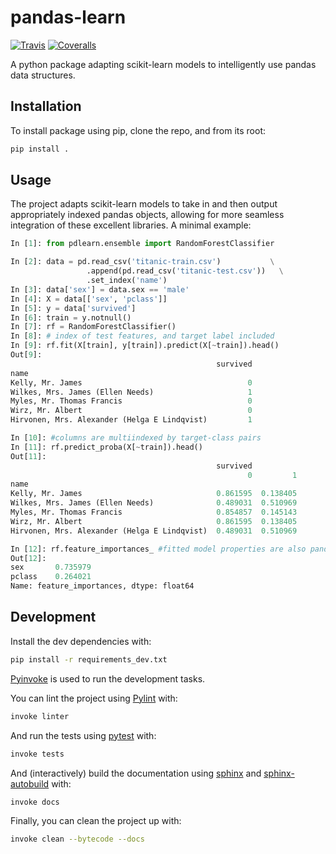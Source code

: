 # pandas-learn

[![Travis](https://img.shields.io/travis/richlewis42/pandas-learn.svg?style=flat-square)](https://travis-ci.org/richlewis42/pandas-learn) [![Coveralls](https://img.shields.io/coveralls/richlewis42/pandas-learn.svg?style=flat-square)](https://coveralls.io/github/richlewis42/pandas-learn)

A python package adapting scikit-learn models to intelligently use pandas
data structures.

## Installation

To install package using pip, clone the repo, and from its root:

```bash
pip install .
```

## Usage

The project adapts scikit-learn models to take in and then output appropriately
indexed pandas objects, allowing for more seamless integration of these
excellent libraries. A minimal example:

```python
In [1]: from pdlearn.ensemble import RandomForestClassifier

In [2]: data = pd.read_csv('titanic-train.csv')           \
                 .append(pd.read_csv('titanic-test.csv'))   \
                 .set_index('name')
In [3]: data['sex'] = data.sex == 'male'
In [4]: X = data[['sex', 'pclass']]
In [5]: y = data['survived']
In [6]: train = y.notnull()
In [7]: rf = RandomForestClassifier()
In [8]: # index of test features, and target label included
In [9]: rf.fit(X[train], y[train]).predict(X[~train]).head()
Out[9]:
                                              survived
name
Kelly, Mr. James                                     0
Wilkes, Mrs. James (Ellen Needs)                     1
Myles, Mr. Thomas Francis                            0
Wirz, Mr. Albert                                     0
Hirvonen, Mrs. Alexander (Helga E Lindqvist)         1

In [10]: #columns are multiindexed by target-class pairs
In [11]: rf.predict_proba(X[~train]).head()
Out[11]:
                                              survived
                                                     0         1
name
Kelly, Mr. James                              0.861595  0.138405
Wilkes, Mrs. James (Ellen Needs)              0.489031  0.510969
Myles, Mr. Thomas Francis                     0.854857  0.145143
Wirz, Mr. Albert                              0.861595  0.138405
Hirvonen, Mrs. Alexander (Helga E Lindqvist)  0.489031  0.510969

In [12]: rf.feature_importances_ #fitted model properties are also pandas
Out[12]:
sex       0.735979
pclass    0.264021
Name: feature_importances, dtype: float64
```

## Development

Install the dev dependencies with:

```bash
pip install -r requirements_dev.txt
```

[Pyinvoke](http://www.pyinvoke.org) is used to run the development tasks.

You can lint the project using [Pylint](pylint.org) with:

```bash
invoke linter
```

And run the tests using [pytest](pytest.org) with:

```bash
invoke tests
```

And (interactively) build the documentation using [sphinx](sphinx-org.org) and
[sphinx-autobuild](https://github.com/GaretJax/sphinx-autobuild) with:

```bash
invoke docs
```

Finally, you can clean the project up with:

```bash
invoke clean --bytecode --docs
```
